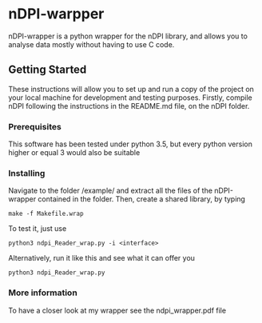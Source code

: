 # nDPI-warpper

nDPI-wrapper is a python wrapper for the nDPI library, and allows you to analyse data mostly without having to use C code.

## Getting Started

These instructions will allow you to set up and run a copy of the project on your local machine for development and testing purposes. Firstly, compile nDPI following the instructions in the README.md file, on the nDPI folder.

### Prerequisites

This software has been tested under python 3.5, but every python version higher or equal 3 would also be suitable

### Installing

Navigate to the folder /example/ and extract all the files of the nDPI-wrapper contained in the folder. Then, create a shared library, by typing

```
make -f Makefile.wrap
```

To test it, just use

```
python3 ndpi_Reader_wrap.py -i <interface>
```

Alternatively, run it like this and see what it can offer you

```
python3 ndpi_Reader_wrap.py
```

### More information
To have a closer look at my wrapper see the ndpi_wrapper.pdf file
